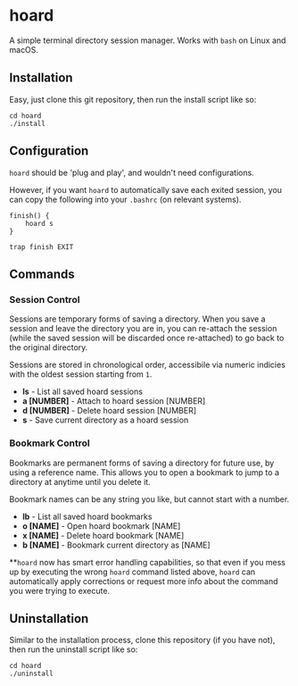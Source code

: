 # hoard

A simple terminal directory session manager. Works with `bash` on Linux and macOS.

## Installation
Easy, just clone this git repository, then run the install script like so:
```
cd hoard
./install
```

## Configuration
`hoard` should be 'plug and play', and wouldn't need configurations.

However, if you want `hoard` to automatically save each exited session, you can copy the following into your `.bashrc` (on relevant systems).

```
finish() {
    hoard s
}

trap finish EXIT
```

## Commands
### Session Control
Sessions are temporary forms of saving a directory. When you save a session and leave the directory you are in, you can re-attach the session (while the saved session will be discarded once re-attached) to go back to the original directory.

Sessions are stored in chronological order, accessibile via numeric indicies with the oldest session starting from `1`.

- **ls** - List all saved hoard sessions
- **a [NUMBER]** - Attach to hoard session [NUMBER]
- **d [NUMBER]** - Delete hoard session [NUMBER]
- **s** - Save current directory as a hoard session

### Bookmark Control
Bookmarks are permanent forms of saving a directory for future use, by using a reference name. This allows you to open a bookmark to jump to a directory at anytime until you delete it.

Bookmark names can be any string you like, but cannot start with a number.

- **lb** - List all saved hoard bookmarks
- **o [NAME]** - Open hoard bookmark [NAME]
- **x [NAME]** - Delete hoard bookmark [NAME]
- **b [NAME]** - Bookmark current directory as [NAME]

\*\*`hoard` now has smart error handling capabilities, so that even if you mess up by executing the wrong `hoard` command listed above, `hoard` can automatically apply corrections or request more info about the command you were trying to execute.

## Uninstallation
Similar to the installation process, clone this repository (if you have not), then run the uninstall script like so:
```
cd hoard
./uninstall
```
